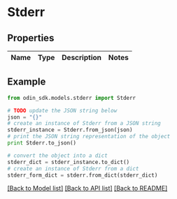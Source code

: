 # Stderr


## Properties

Name | Type | Description | Notes
------------ | ------------- | ------------- | -------------

## Example

```python
from odin_sdk.models.stderr import Stderr

# TODO update the JSON string below
json = "{}"
# create an instance of Stderr from a JSON string
stderr_instance = Stderr.from_json(json)
# print the JSON string representation of the object
print Stderr.to_json()

# convert the object into a dict
stderr_dict = stderr_instance.to_dict()
# create an instance of Stderr from a dict
stderr_form_dict = stderr.from_dict(stderr_dict)
```
[[Back to Model list]](../README.md#documentation-for-models) [[Back to API list]](../README.md#documentation-for-api-endpoints) [[Back to README]](../README.md)


